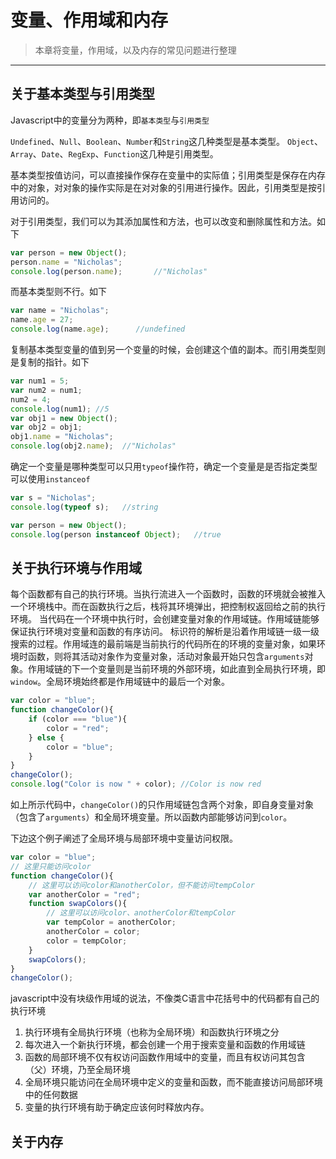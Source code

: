 # 变量、作用域和内存
> 本章将变量，作用域，以及内存的常见问题进行整理
******
## 关于基本类型与引用类型
Javascript中的变量分为两种，即`基本类型`与`引用类型`

`Undefined`、`Null`、`Boolean`、`Number`和`String`这几种类型是基本类型。
`Object`、`Array`、`Date`、`RegExp`、`Function`这几种是引用类型。

基本类型按值访问，可以直接操作保存在变量中的实际值；引用类型是保存在内存中的对象，对对象的操作实际是在对对象的引用进行操作。因此，引用类型是按引用访问的。

对于引用类型，我们可以为其添加属性和方法，也可以改变和删除属性和方法。如下
``` javascript
var person = new Object();
person.name = "Nicholas";
console.log(person.name);       //"Nicholas"
```
而基本类型则不行。如下
``` javascript
var name = "Nicholas";
name.age = 27;
console.log(name.age);      //undefined
```

复制基本类型变量的值到另一个变量的时候，会创建这个值的副本。而引用类型则是复制的指针。如下
``` javascript
var num1 = 5;
var num2 = num1;
num2 = 4;
console.log(num1); //5
var obj1 = new Object();
var obj2 = obj1;
obj1.name = "Nicholas";
console.log(obj2.name);  //"Nicholas"
```

确定一个变量是哪种类型可以只用`typeof`操作符，确定一个变量是是否指定类型可以使用`instanceof`
``` javascript
var s = "Nicholas";
console.log(typeof s);   //string

var person = new Object();
console.log(person instanceof Object);   //true
```


## 关于执行环境与作用域
每个函数都有自己的执行环境。当执行流进入一个函数时，函数的环境就会被推入一个环境栈中。而在函数执行之后，栈将其环境弹出，把控制权返回给之前的执行环境。
当代码在一个环境中执行时，会创建变量对象的作用域链。作用域链能够保证执行环境对变量和函数的有序访问。
标识符的解析是沿着作用域链一级一级搜索的过程。作用域连的最前端是当前执行的代码所在的环境的变量对象，如果环境时函数，则将其活动对象作为变量对象，活动对象最开始只包含`arguments`对象。作用域链的下一个变量则是当前环境的外部环境，如此直到全局执行环境，即`window`。全局环境始终都是作用域链中的最后一个对象。

``` javascript
var color = "blue";
function changeColor(){
    if (color === "blue"){
        color = "red";
    } else {
        color = "blue";
    }
}
changeColor();
console.log("Color is now " + color); //Color is now red
```
如上所示代码中，`changeColor()`的只作用域链包含两个对象，即自身变量对象（包含了`arguments`）和全局环境变量。所以函数内部能够访问到`color`。

下边这个例子阐述了全局环境与局部环境中变量访问权限。
``` javascript
var color = "blue";
// 这里只能访问color
function changeColor(){
    // 这里可以访问color和anotherColor，但不能访问tempColor
    var anotherColor = "red";
    function swapColors(){
        // 这里可以访问color、anotherColor和tempColor
        var tempColor = anotherColor;
        anotherColor = color;
        color = tempColor;        
    }    
    swapColors();
}
changeColor();
```

javascript中没有块级作用域的说法，不像类C语言中花括号中的代码都有自己的执行环境

1. 执行环境有全局执行环境（也称为全局环境）和函数执行环境之分
1. 每次进入一个新执行环境，都会创建一个用于搜索变量和函数的作用域链
1. 函数的局部环境不仅有权访问函数作用域中的变量，而且有权访问其包含（父）环境，乃至全局环境
1. 全局环境只能访问在全局环境中定义的变量和函数，而不能直接访问局部环境中的任何数据
1. 变量的执行环境有助于确定应该何时释放内存。


## 关于内存
